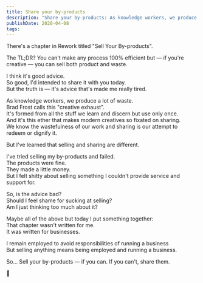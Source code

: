 ```yaml
---
title: Share your by-products
description: "Share your by-products: As knowledge workers, we produce a lot of 'creative exhaust.' If you can't sell your by-products, consider sharing them with others."
publishDate: 2020-04-08
tags:
---
```


There's a chapter in Rework titled "Sell Your By-products".

The TL;DR? You can't make any process 100% efficient but — if you're creative — you can sell both product and waste.

I think it's good advice.  
So good, I'd intended to share it with you today.  
But the truth is — it's advice that's made me really tired.

As knowledge workers, we produce a lot of waste.  
Brad Frost calls this "creative exhaust".  
It's formed from all the stuff we learn and discern but use only once.  
And it's this ether that makes modern creatives so fixated on sharing.  
We know the wastefulness of our work and sharing is our attempt to redeem or dignify it.

But I've learned that selling and sharing are different.

I've tried selling my by-products and failed.  
The products were fine.  
They made a little money.  
But I felt shitty about selling something I couldn't provide service and support for.

So, is the advice bad?  
Should I feel shame for sucking at selling?  
Am I just thinking too much about it?

Maybe all of the above but today I put something together:  
That chapter wasn't written for me.  
It was written for businesses.

I remain employed to avoid responsibilities of running a business  
But selling anything means being employed and running a business.

So...
Sell your by-products — if you can.
If you can't, share them.

🤲
